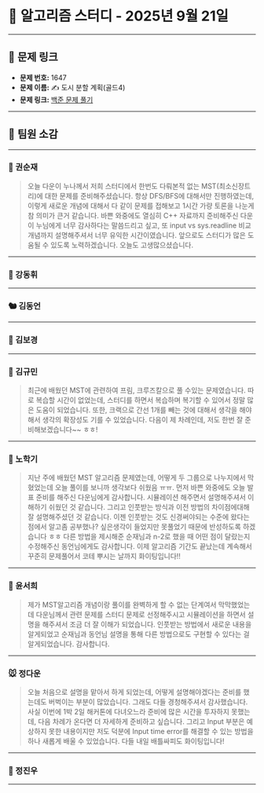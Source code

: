 # 📘 알고리즘 스터디 - 2025년 9월 21일

---

## 🔗 문제 링크

- **문제 번호:** 1647
- **문제 이름:** ✍️ 도시 분할 계획(골드4)
- **문제 링크:** [백준 문제 풀기](https://www.acmicpc.net/problem/1647)

---

## 💬 팀원 소감

---

### 🐥 권순재

> 오늘 다운이 누나께서 저희 스터디에서 한번도 다뤄본적 없는 MST(최소신장트리)에 대한 문제를 준비해주셨습니다. 항상 DFS/BFS에 대해서만 진행하였는데, 이렇게 새로운 개념에 대해서 다 같이 문제를 접해보고 1시간 가량 토론을 나눈게 참 의미가 큰거 같습니다. 바쁜 와중에도 열심히 C++ 자료까지 준비해주신 다운이 누님에게 너무 감사하다는 말씀드리고 싶고, 또 input vs sys.readline 비교 개념까지 설명해주셔서 너무 유익한 시간이였습니다.
앞으로도 스터디가 많은 도움될 수 있도록 노력하겠습니다. 오늘도 고생많으셨습니다.

---

### 🐰 강동휘

> 

---

### 🐿️ 김동언

> 

---

### 🐺 김보경

> 

---

### 🐘 김규민

> 최근에 배웠던 MST에 관련하여 프림, 크루즈칼으로 풀 수있는 문제였습니다. 따로 복습할 시간이 없었는데, 스터디를 하면서 복습하며 복기할 수 있어서 정말 많은 도움이 되었습니다. 또한, 크랙으로 간선 1개를 빼는 것에 대해서 생각을 해야해서 생각의 확장성도 기를 수 있었습니다. 다음이 제 차례인데, 저도 한번 잘 준비해보겠습니다~~ ㅎㅎ!

---

### 🐼 노학기

> 지난 주에 배웠던 MST 알고리즘 문제였는데, 어떻게 두 그룹으로 나누지에서 막혔었는데 오늘 풀이를 보니까 생각보다 쉬웠음 ㅠㅠ.
먼저 바쁜 와중에도 오늘 발표 준비를 해주신 다운님에게 감사합니다. 시뮬레이션 해주면서 설명해주셔서 이해하기 쉬웠던 것 같습니다. 그리고 인풋받는 방식과 이전 방법의 차이점에대해 잘 설명해주셨던 것 같습니다. 이젠 인풋받는 것도 신경써야되는 수준에 왔다는 점에서 알고좀 공부했나? 싶은생각이 들었지만 못풀었기 때문에 반성하도록 하겠습니다 ㅎㅎ 다른 방법을 제시해준 순재님과 n-2로 했을 때 어떤 점이 달랐는지 수정해주신 동언님에게도 감사합니다. 이제 알고리즘 기간도 끝났는데 계속해서 꾸준히 문제풀어서 코테 뿌시는 날까지 화이팅입니다!!
> 
---

### 🦊 윤서희

> 제가 MST알고리즘 개념이랑 풀이를 완벽하게 할 수 없는 단계여서 막막했었는데 다운님께서 관련 문제를 스터디 문제로 선정해주시고 시뮬레이션을 하면서 설명을 해주셔서 조금 더 잘 이해가 되었습니다. 인풋받는 방법에서 새로운 내용을 알게되었고 순재님과 동언님 설명을 통해 다른 방법으로도 구현할 수 있다는 걸 알게되었습니다. 감사합니다.

---

### 🐭 정다운

> 오늘 처음으로 설명을 맡아서 하게 되었는데, 어떻게 설명해야겠다는 준비를 했는데도 버벅이는 부분이 많았습니다. 그래도 다들 경청해주셔서 감사했습니다. 사실 이번에 1박 2일 해커톤에 다녀오느라 준비에 많은 시간을 투자하지 못했는데, 다음 차례가 온다면 더 자세하게 준비하고 싶습니다. 그리고 Input 부분은 예상하지 못한 내용이지만 저도 덕분에 Input time error를 해결할 수 있는 방법을 하나 새롭게 배울 수 있었습니다. 다들 내일 배틀싸피도 화이팅입니다!

---

### 🐳 정진우

> 

---

